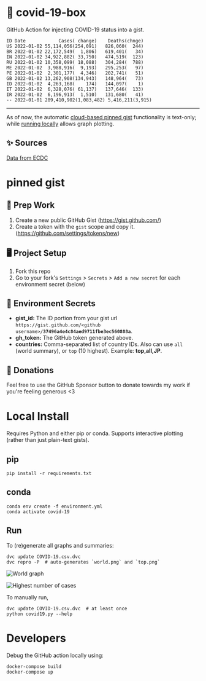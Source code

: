# 🏥 covid-19-box

GitHub Action for injecting COVID-19 status into a gist.

```
ID Date            Cases( change)    Deaths(chnge)
US 2022-01-02 55,114,056(254,091)   826,060(  244)
BR 2022-01-02 22,172,549(  1,806)   619,401(   34)
IN 2022-01-02 34,922,882( 33,750)   474,519(  123)
RU 2022-01-02 10,358,099( 18,088)   304,284(  788)
ME 2022-01-02  3,988,916(  9,193)   295,253(   97)
PE 2022-01-02  2,301,177(  4,346)   202,741(   51)
GB 2022-01-02 13,262,908(134,943)   148,964(   73)
ID 2022-01-02  4,263,168(    174)   144,097(    1)
IT 2022-01-02  6,328,076( 61,137)   137,646(  133)
IR 2022-01-02  6,196,913(  1,510)   131,680(   41)
-- 2022-01-01 289,410,902(1,083,482) 5,416,211(3,915)
```

---

As of now, the automatic [cloud-based pinned gist](#pinned-gist) functionality is text-only;
while [running locally](#local-install) allows graph plotting.

## ✨ Sources

[Data from ECDC](https://www.ecdc.europa.eu/en/publications-data/download-todays-data-geographic-distribution-covid-19-cases-worldwide)

# pinned gist

## 🎒 Prep Work
1. Create a new public GitHub Gist (https://gist.github.com/)
1. Create a token with the `gist` scope and copy it. (https://github.com/settings/tokens/new)

## 🖥 Project Setup
1. Fork this repo
1. Go to your fork's `Settings` > `Secrets` > `Add a new secret` for each environment secret (below)

## 🤫 Environment Secrets
- **gist_id:** The ID portion from your gist url `https://gist.github.com/<github username>/`**`37496a4e4c84aed9711fbe3ec560888a`**.
- **gh_token:** The GitHub token generated above.
- **countries:** Comma-separated list of country IDs. Also can use `all` (world summary), or `top` (10 highest). Example: **top,all,JP**.

## 💸 Donations

Feel free to use the GitHub Sponsor button to donate towards my work if you're feeling generous <3

# Local Install

Requires Python and either pip or conda. Supports interactive plotting (rather than just plain-text gists).

## pip

```
pip install -r requirements.txt
```

## conda

```
conda env create -f environment.yml
conda activate covid-19
```

## Run

To (re)generate all graphs and summaries:

```
dvc update COVID-19.csv.dvc
dvc repro -P  # auto-generates `world.png` and `top.png`
```

![World graph](world.png)

![Highest number of cases](top.png)

To manually run,

```
dvc update COVID-19.csv.dvc  # at least once
python covid19.py --help
```

# Developers

Debug the GitHub action locally using:

```
docker-compose build
docker-compose up
```
